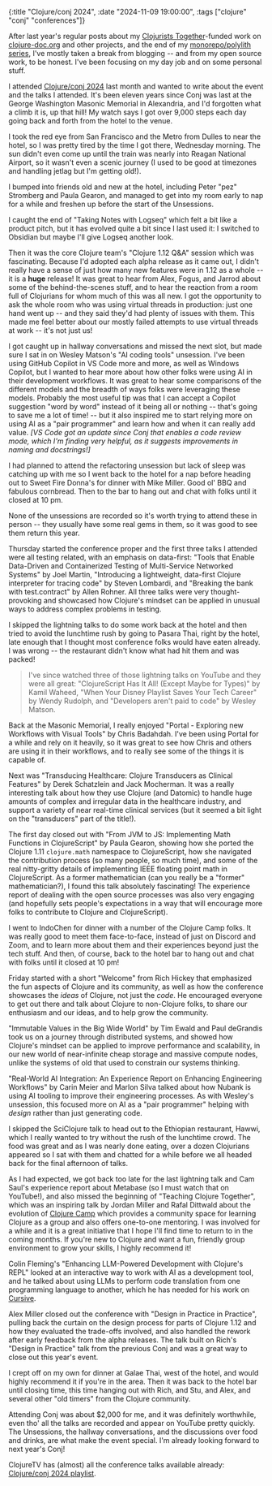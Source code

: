 {:title "Clojure/conj 2024",
 :date "2024-11-09 19:00:00",
 :tags ["clojure" "conj" "conferences"]}

After last year's regular posts about my
[Clojurists Together](https://www.clojuriststogether.org/)-funded work on
[clojure-doc.org](https://clojure-doc.org/) and other projects, and the end
of my [monorepo/polylith series](https://corfield.org/blog/2023/07/15/deps-edn-monorepo-11/),
I've mostly taken a break from blogging -- and from my open source work, to be
honest. I've been focusing on my day job and on some personal stuff.

I attended [Clojure/conj 2024](https://2024.clojure-conj.org/) last month and
wanted to write about the event and the talks I attended. It's been eleven
years since Conj was last at the George Washington Masonic Memorial in Alexandria,
and I'd forgotten what a climb it is, up that hill! My watch says I got over
9,000 steps each day going back and forth from the hotel to the venue.

I took the red eye from San Francisco and the Metro from Dulles to near the
hotel, so I was pretty tired by the time I got there, Wednesday morning.
The sun didn't even come up until the train was nearly into Reagan National
Airport, so it wasn't even a scenic journey (I used to be good at timezones
and handling jetlag but I'm getting old!).

I bumped into friends old and new at the hotel, including Peter "pez" Stromberg
and Paula Gearon, and managed to get into my room early to nap for a while and
freshen up before the start of the Unsessions.

I caught the end of "Taking Notes with Logseq" which felt a bit like a product
pitch, but it has evolved quite a bit since I last used it: I switched to
Obsidian but maybe I'll give Logseq another look.

Then it was the core Clojure team's "Clojure 1.12 Q&A" session which was
fascinating. Because I'd adopted each alpha release as it came out, I didn't
really have a sense of just how many new features were in 1.12 as a whole -- it is a
**huge** release! It was great to hear from Alex, Fogus, and Jarrod about
some of the behind-the-scenes stuff, and to hear the reaction from a room
full of Clojurians for whom much of this was all new. I got the opportunity
to ask the whole room who was using virtual threads in production: just one
hand went up -- and they said they'd had plenty of issues with them.
This made me feel better about our mostly failed attempts to use virtual
threads at work -- it's not just us!

I got caught up in hallway conversations and missed the next slot, but made
sure I sat in on Wesley Matson's "AI coding tools" unsession. I've been using
GitHub Copilot in VS Code more and more, as well as Windows Copilot, but I
wanted to hear more about how other folks were using AI in their development
workflows. It was great to hear some comparisons of the different models and
the breadth of ways folks were leveraging these models. Probably the most
useful tip was that I can accept a Copilot suggestion "word by word" instead
of it being all or nothing -- that's going to save me a lot of time! -- but
it also inspired me to start relying more on using AI as a "pair programmer"
and learn how and when it can really add value. _[VS Code got an update
since Conj that enables a code review mode, which I'm finding very helpful,
as it suggests improvements in naming and docstrings!]_

I had planned to attend the refactoring unsession but lack of sleep was catching
up with me so I went back to the hotel for a nap before heading out to Sweet
Fire Donna's for dinner with Mike Miller. Good ol' BBQ and fabulous cornbread.
Then to the bar to hang out and chat with folks until it closed at 10 pm.

None of the unsessions are recorded so it's worth trying to attend these in
person -- they usually have some real gems in them, so it was good to see
them return this year.

Thursday started the conference proper and the first three talks I attended
were all testing related, with an emphasis on data-first: "Tools that Enable
Data-Driven and Containerized Testing of Multi-Service Networked Systems" by
Joel Martin, "Introducing a lightweight, data-first
Clojure interpreter for tracing code" by Steven Lombardi, and "Breaking the
bank with test.contract" by Allen Rohner. All three talks were very
thought-provoking and showcased how Clojure's mindset can be applied in
unusual ways to address complex problems in testing.

I skipped the lightning talks to do some work back at the hotel and then tried
to avoid the lunchtime rush by going to Pasara Thai, right by the hotel, late
enough that I thought most conference folks would have eaten already. I was
wrong -- the restaurant didn't know what had hit them and was packed!

> I've since watched three of those lightning talks on YouTube and they were
> all great: "ClojureScript Has It All! (Except Maybe for Types)" by Kamil
> Waheed, "When Your Disney Playlist Saves Your Tech Career" by Wendy Rudolph,
> and "Developers aren't paid to code" by Wesley Matson.

Back at the Masonic Memorial, I really enjoyed "Portal - Exploring new
Workflows with Visual Tools" by Chris Badahdah. I've been using Portal for a
while and rely on it heavily, so it was great to see how Chris and others are
using it in their workflows, and to really see some of the things it is
capable of.

Next was "Transducing Healthcare: Clojure Transducers as Clinical Features" by
Derek Schatzlein and Jack Mocherman. It was a really interesting talk about how they
use Clojure (and Datomic) to handle huge amounts of complex and irregular data
in the healthcare industry, and support a variety of near real-time clinical
services (but it seemed a bit light on the "transducers" part of the title!).

The first day closed out with "From JVM to JS: Implementing Math Functions in
ClojureScript" by Paula Gearon, showing how she ported the Clojure 1.11
`clojure.math` namespace to ClojureScript, how she navigated the contribution
process (so many people, so much time), and some of the real nitty-gritty
details of implementing IEEE floating point math in ClojureScript. As a
former mathematician (can you really be a "former" mathematician?), I found
this talk absolutely fascinating! The experience report of dealing with the
open source processes was also very engaging (and hopefully sets people's
expectations in a way that will encourage more folks to contribute to Clojure
and ClojureScript).

I went to IndoChen for dinner with a number of the Clojure Camp folks. It
was really good to meet them face-to-face, instead of just on Discord and Zoom,
and to learn more about them and their experiences beyond just the tech stuff.
And then, of course, back to the hotel bar to hang out and chat with folks
until it closed at 10 pm!

Friday started with a short "Welcome" from Rich Hickey that emphasized the
fun aspects of Clojure and its community, as well as how the conference
showcases the _ideas_ of Clojure, not just the _code_. He encouraged everyone
to get out there and talk about Clojure to non-Clojure folks, to share our
enthusiasm and our ideas, and to help grow the community.

"Immutable Values in the Big Wide World" by Tim Ewald and Paul deGrandis took
us on a journey through distributed systems, and showed how Clojure's mindset
can be applied to improve performance and scalability, in our new world of
near-infinite cheap storage and massive compute nodes, unlike the systems of
old that used to constrain our systems thinking.

"Real-World AI Integration: An Experience Report on Enhancing Engineering
Workflows" by Carin Meier and Marlon Silva talked about how Nubank is using
AI tooling to improve their engineering processes. As with Wesley's unsession,
this focused more on AI as a "pair programmer" helping with _design_ rather
than just generating code.

I skipped the SciClojure talk to head out to the Ethiopian restaurant, Hawwi,
which I really wanted to try without the rush of the lunchtime crowd. The food
was great and as I was nearly done eating, over a dozen Clojurians appeared
so I sat with them and chatted for a while before we all headed back for the
final afternoon of talks.

As I had expected, we got back too late for the last lightning talk and Cam
Saul's experience report about Metabase (so I must watch that on YouTube!),
and also missed the beginning of "Teaching Clojure Together", which was an
inspiring talk by Jordan Miller and Rafal Dittwald about the evolution of
[Clojure Camp](https://clojure.camp/) which provides a community space for
learning Clojure as a group and also offers one-to-one mentoring. I was
involved for a while and it is a great initiative that I hope I'll find time
to return to in the coming months. If you're new to Clojure and want a fun,
friendly group environment to grow your skills, I highly recommend it!

Colin Fleming's "Enhancing LLM-Powered Development with Clojure's REPL" looked
at an interactive way to work with AI as a development tool, and he talked
about using LLMs to perform code translation from one programming language
to another, which he has needed for his work on
[Cursive](https://cursive-ide.com/).

Alex Miller closed out the conference with "Design in Practice in Practice",
pulling back the curtain on the design process for parts of Clojure 1.12 and
how they evaluated the trade-offs involved, and also handled the rework after
early feedback from the alpha releases. The talk built on Rich's "Design in
Practice" talk from the previous Conj and was a great way to close out this
year's event.

I crept off on my own for dinner at Galae Thai, west of the hotel, and would
highly recommend it if you're in the area. Then it was back to the hotel bar
until closing time, this time hanging out with Rich, and Stu, and Alex, and
several other "old timers" from the Clojure community.

Attending Conj was about $2,000 for me, and it was definitely worthwhile, even
tho' all the talks are recorded and appear on YouTube pretty quickly. The
Unsessions, the hallway conversations, and the discussions over food and drinks,
are what make the event special. I'm already looking forward to next year's
Conj!

ClojureTV has (almost) all the conference talks available already:
[Clojure/conj 2024 playlist](https://www.youtube.com/playlist?list=PLZdCLR02grLr4TWUP6qeLxIn4OJLNwKNZ).
